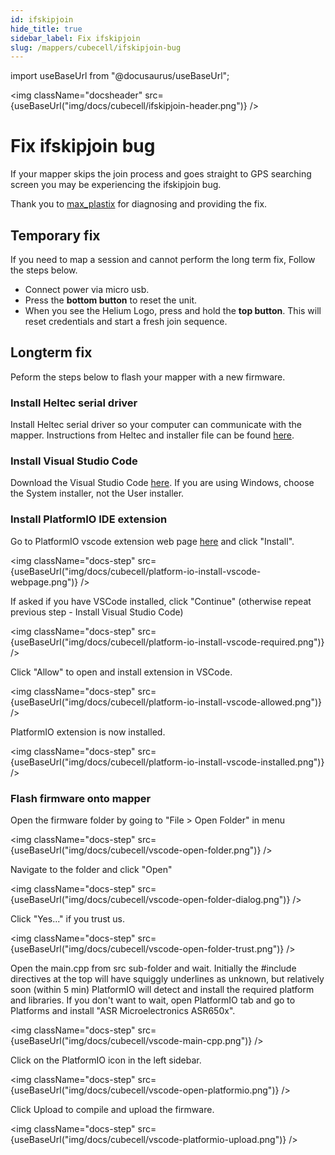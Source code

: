 ```yaml
---
id: ifskipjoin
hide_title: true
sidebar_label: Fix ifskipjoin
slug: /mappers/cubecell/ifskipjoin-bug
---
```


import useBaseUrl from "@docusaurus/useBaseUrl";

<img className="docsheader" src={useBaseUrl("img/docs/cubecell/ifskipjoin-header.png")} />

# Fix ifskipjoin bug

If your mapper skips the join process and goes straight to GPS searching screen you may be experiencing the ifskipjoin bug.

Thank you to [max_plastix](https://github.com/Max-Plastix) for diagnosing and providing the fix.

## Temporary fix

If you need to map a session and cannot perform the long term fix, Follow the steps below.

- Connect power via micro usb.
- Press the **bottom button** to reset the unit.
- When you see the Helium Logo, press and hold the **top button**. This will reset credentials and start a fresh join sequence.

## Longterm fix

Peform the steps below to flash your mapper with a new firmware.

### Install Heltec serial driver

Install Heltec serial driver so your computer can communicate with the mapper. Instructions from Heltec and installer file can be found [here](https://heltec-automation-docs.readthedocs.io/en/latest/general/establish_serial_connection.html).

### Install Visual Studio Code

Download the Visual Studio Code [here](https://code.visualstudio.com/Download). If you are using Windows, choose the System installer, not the User installer.

### Install PlatformIO IDE extension

Go to PlatformIO vscode extension web page [here](https://marketplace.visualstudio.com/items?itemName=platformio.platformio-ide) and click "Install".

<img className="docs-step" src={useBaseUrl("img/docs/cubecell/platform-io-install-vscode-webpage.png")} />

If asked if you have VSCode installed, click "Continue" (otherwise repeat previous step - Install Visual Studio Code)

<img className="docs-step" src={useBaseUrl("img/docs/cubecell/platform-io-install-vscode-required.png")} />

Click "Allow" to open and install extension in VSCode.

<img className="docs-step" src={useBaseUrl("img/docs/cubecell/platform-io-install-vscode-allowed.png")} />

PlatformIO extension is now installed.

<img className="docs-step" src={useBaseUrl("img/docs/cubecell/platform-io-install-vscode-installed.png")} />

### Flash firmware onto mapper

Open the firmware folder by going to "File > Open Folder" in menu

<img className="docs-step" src={useBaseUrl("img/docs/cubecell/vscode-open-folder.png")} />

Navigate to the folder and click "Open"

<img className="docs-step" src={useBaseUrl("img/docs/cubecell/vscode-open-folder-dialog.png")} />

Click "Yes..." if you trust us.

<img className="docs-step" src={useBaseUrl("img/docs/cubecell/vscode-open-folder-trust.png")} />

Open the main.cpp from src sub-folder and wait. Initially the #include directives at the top will have squiggly underlines as unknown, but relatively soon (within 5 min) PlatformIO will detect and install the required platform and libraries. If you don't want to wait, open PlatformIO tab and go to Platforms and install "ASR Microelectronics ASR650x".

<img className="docs-step" src={useBaseUrl("img/docs/cubecell/vscode-main-cpp.png")} />

Click on the PlatformIO icon in the left sidebar.

<img className="docs-step" src={useBaseUrl("img/docs/cubecell/vscode-open-platformio.png")} />

Click Upload to compile and upload the firmware.

<img className="docs-step" src={useBaseUrl("img/docs/cubecell/vscode-platformio-upload.png")} />
